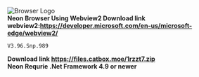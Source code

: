 ![Browser Logo](https://neongame.neoncorp.eu.org/Neon.png)<br>
**Neon Browser Using Webview2 Download link webview2:<a href="https://developer.microsoft.com/en-us/microsoft-edge/webview2/">https://developer.microsoft.com/en-us/microsoft-edge/webview2/</a>**
```
V3.96.Snp.989
```
**Download link <a href="https://files.catbox.moe/1rzzt7.zip">https://files.catbox.moe/1rzzt7.zip</a>**<br>
**Neon Requrie .Net Framework 4.9 or newer**

